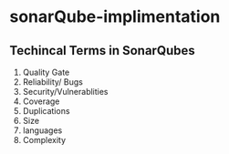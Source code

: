 # sonarQube-implimentation

## Techincal Terms in SonarQubes

1. Quality Gate
2. Reliability/ Bugs
3. Security/Vulnerablities
4. Coverage
5. Duplications
6. Size
7. languages
8. Complexity
